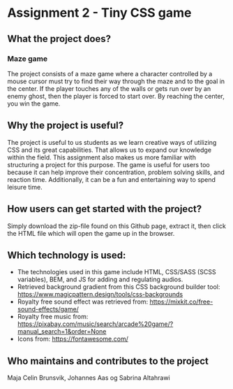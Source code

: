 # Assignment 2 - Tiny CSS game

## What the project does?
### Maze game
The project consists of a maze game where a character controlled by a mouse cursor must try to find their way through the maze and to the goal in the center.
If the player touches any of the walls or gets run over by an enemy ghost, then the player is forced to start over. By reaching the center, you win the game. 

## Why the project is useful?
The project is useful to us students as we learn creative ways of utilizing CSS and its great capabilities. That allows us to expand our knowledge within the field. This assignment also makes us more familiar with structuring a project for this purpose. 
The game is useful for users too because it can help improve their concentration, problem solving skills, and reaction time. Additionally, it can be a fun and entertaining way to spend leisure time. 

## How users can get started with the project?
Simply download the zip-file found on this Github page, extract it, then click the HTML file which will open the game up in the browser.

## Which technology is used:
* The technologies used in this game include HTML, CSS/SASS (SCSS variables), BEM, and JS for adding and regulating audios.
* Retrieved background gradient from this CSS background builder tool: https://www.magicpattern.design/tools/css-backgrounds
* Royalty free sound effect was retrieved from: https://mixkit.co/free-sound-effects/game/
* Royalty free music from: https://pixabay.com/music/search/arcade%20game/?manual_search=1&order=None
* Icons from: https://fontawesome.com/

## Who maintains and contributes to the project
Maja Celin Brunsvik, Johannes Aas og Sabrina Altahrawi
